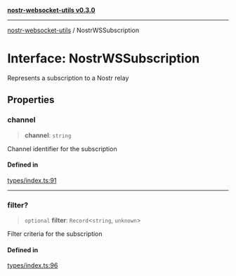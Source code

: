 [**nostr-websocket-utils v0.3.0**](../README.md)

***

[nostr-websocket-utils](../globals.md) / NostrWSSubscription

# Interface: NostrWSSubscription

Represents a subscription to a Nostr relay

## Properties

### channel

> **channel**: `string`

Channel identifier for the subscription

#### Defined in

[types/index.ts:91](https://github.com/HumanjavaEnterprises/nostr-websocket-utils/blob/main/src/types/index.ts#L91)

***

### filter?

> `optional` **filter**: `Record`\<`string`, `unknown`\>

Filter criteria for the subscription

#### Defined in

[types/index.ts:96](https://github.com/HumanjavaEnterprises/nostr-websocket-utils/blob/main/src/types/index.ts#L96)
